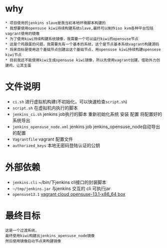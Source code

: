 why
=============
```
* 项目使用的jenkins slave是我当初本地环境脚本构建的
* 我想要使用opensuse kiwi持续构建系统slave,最终可以制作iso kvm各种平台包括vagrant使用的镜像
* 为了使用kiwi持续构建系统镜像，我需要一个可以运行kiwi的opensuse节点
* 这是个鸡跟蛋的问题，我需要先有一个基本的系统，这个是节点基本系统vagrant构建源码
* 将来目标是使用这个基础节点创建出这个基础节点，用opensuse kiwi持续构建opensese kiwi节点
* 目前我还不能使用kiwi生成opensuse kiwi镜像，所以先使用vagrant创建，借助外力创建鸡，让其生蛋
```

文件说明
============

* `ci.sh` 进行虚拟机构建(不初始化，可以快速检查`script.sh`)
* `script.sh` 在虚拟机内执行的脚本
* `jenkins_ci.sh` jenkins job执行的脚本 重新初始化系统 安装 配置 将配置好的系统导出
* `jenkins_opensuse_node.xml` jenkins job jenkins_opensuse_node自动导出的配置
* `Vagrantfile` vagrant 配置文件
* `authorized_keys` 本地无密码登陆认证的公钥

外部依赖
============

* `jenkins.cli` ~/bin/下jenkins cli接口的封装脚本
* `~/tmp/jenkins.jar` 与jenkins 交互的 cli 可执行jar
* `opensuse13.1` [vagrant cloud opensuse-13.1-x86_64 box](https://vagrantcloud.com/berendt/opensuse-13.1-x86_64)

最终目标
=============

```
这是一个过渡系统，
最终使用kiwi构建出jenkins_opensuse_node镜像
然后使用镜像启动节点来构建镜像
```